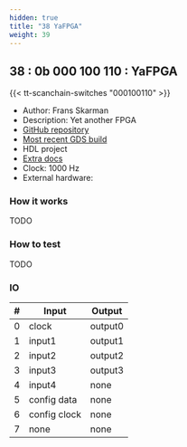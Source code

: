 ```yaml
---
hidden: true
title: "38 YaFPGA"
weight: 39
---
```


## 38 : 0b 000 100 110 : YaFPGA

{{< tt-scanchain-switches "000100110" >}}

* Author: Frans Skarman
* Description: Yet another FPGA
* [GitHub repository](https://github.com/TheZoq2/smolfpga)
* [Most recent GDS build](https://github.com/TheZoq2/smolfpga/actions/runs/3457148891)
* HDL project
* [Extra docs](TODO)
* Clock: 1000 Hz
* External hardware: 



### How it works

TODO

### How to test

TODO

### IO

| # | Input        | Output       |
|---|--------------|--------------|
| 0 | clock  | output0 |
| 1 | input1  | output1 |
| 2 | input2  | output2 |
| 3 | input3  | output3 |
| 4 | input4  | none |
| 5 | config data  | none |
| 6 | config clock  | none |
| 7 | none  | none |
